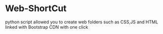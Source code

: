 # Web-ShortCut
python script allowed you to create web folders such as CSS,JS and HTML linked with Bootstrap CDN with one click
